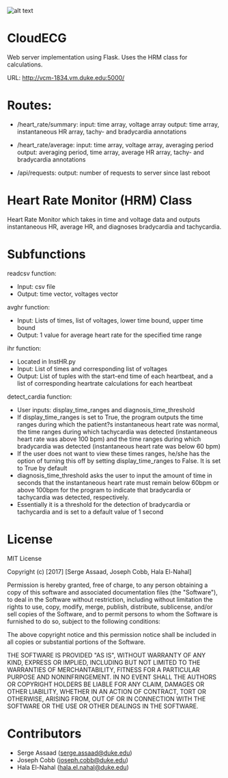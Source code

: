 ![alt text](https://travis-ci.org/sergeassaad/bme590hrm.svg?branch=master)

CloudECG
========

Web server implementation using Flask. Uses the HRM class for calculations.

URL: http://vcm-1834.vm.duke.edu:5000/

Routes:
=======

- /heart_rate/summary:
    input: time array, voltage array
    output: time array, instantaneous HR array, tachy- and bradycardia annotations

- /heart_rate/average:
    input: time array, voltage array, averaging period
    output: averaging period, time array, average HR array, tachy- and bradycardia annotations

- /api/requests:
    output: number of requests to server since last reboot




Heart Rate Monitor (HRM) Class
==================

Heart Rate Monitor which takes in time and voltage data and outputs instantaneous HR, average HR, and diagnoses bradycardia and tachycardia.



Subfunctions
============
readcsv function:

- Input: csv file
- Output: time vector, voltages vector

avghr function:

-	Input: Lists of times, list of voltages, lower time bound, upper time bound
-	Output: 1 value for average heart rate for the specified time range

ihr function:

-	Located in InstHR.py
-	Input: List of times and corresponding list of voltages
-	Output: List of tuples with the start-end time of each heartbeat, and a list of corresponding heartrate calculations for each heartbeat

detect_cardia function:

-	User inputs: display_time_ranges and diagnosis_time_threshold
-	If display_time_ranges is set to True, the program outputs the time ranges during which the patient?s instantaneous heart rate was normal,
    the time ranges during which tachycardia was detected (instantaneous heart rate was above 100 bpm) and the time ranges during which
    bradycardia was detected (instantaneous heart rate was below 60 bpm)
-   If the user does not want to view these times ranges, he/she has the option of turning this off by setting display_time_ranges to False.
    It is set to True by default
-   diagnosis_time_threshold asks the user to input the amount of time in seconds that the instantaneous heart rate must remain below 60bpm or above 100bpm
    for the program to indicate that bradycardia or tachycardia was detected, respectively.
-   Essentially it is a threshold for the detection of bradycardia or tachycardia and is set to a default value of 1 second

License
=======

MIT License

Copyright (c) [2017] [Serge Assaad, Joseph Cobb, Hala El-Nahal]

Permission is hereby granted, free of charge, to any person obtaining a copy
of this software and associated documentation files (the "Software"), to deal
in the Software without restriction, including without limitation the rights
to use, copy, modify, merge, publish, distribute, sublicense, and/or sell
copies of the Software, and to permit persons to whom the Software is
furnished to do so, subject to the following conditions:

The above copyright notice and this permission notice shall be included in all
copies or substantial portions of the Software.

THE SOFTWARE IS PROVIDED "AS IS", WITHOUT WARRANTY OF ANY KIND, EXPRESS OR
IMPLIED, INCLUDING BUT NOT LIMITED TO THE WARRANTIES OF MERCHANTABILITY,
FITNESS FOR A PARTICULAR PURPOSE AND NONINFRINGEMENT. IN NO EVENT SHALL THE
AUTHORS OR COPYRIGHT HOLDERS BE LIABLE FOR ANY CLAIM, DAMAGES OR OTHER
LIABILITY, WHETHER IN AN ACTION OF CONTRACT, TORT OR OTHERWISE, ARISING FROM,
OUT OF OR IN CONNECTION WITH THE SOFTWARE OR THE USE OR OTHER DEALINGS IN THE
SOFTWARE.

Contributors
============
- Serge Assaad (serge.assaad@duke.edu)
- Joseph Cobb (joseph.cobb@duke.edu)
- Hala El-Nahal (hala.el.nahal@duke.edu)
